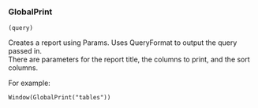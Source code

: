 ### GlobalPrint

``` suneido
(query)
```

Creates a report using Params.  Uses QueryFormat to output the query passed in.  
There are parameters for the report title, the columns to print, and the sort columns.

For example:

``` suneido
Window(GlobalPrint("tables"))
```